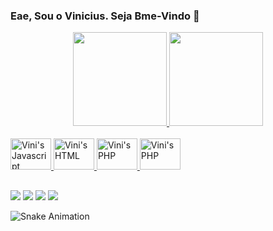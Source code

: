 ### Eae, Sou o Vinicius. Seja Bme-Vindo 👋

<div align="center">
  <a href="https://github.com/maxterfv">
  <img height="150em" src="https://github-readme-stats.vercel.app/api?username=maxterfv&show_icons=true&theme=dracula&include_all_commits=true&count_private=true"/>
  <img height="150em" src="https://github-readme-stats.vercel.app/api/top-langs/?username=maxterfv&layout=compact&langs_count=7&theme=dracula&"/>
</div>
 
  
<div style="display: inline_block"><br>
  <img aling="center" alt="Vini's Javascript" height = "50" width = "65" src="https://cdn.jsdelivr.net/gh/devicons/devicon/icons/css3/css3-original.svg"/>
  <img aling="center" alt="Vini's HTML" height = "50" width = "65" src="https://cdn.jsdelivr.net/gh/devicons/devicon/icons/html5/html5-original.svg"/>
  <img aling="center" alt="Vini's PHP" height = "50" width = "65" src="https://cdn.jsdelivr.net/gh/devicons/devicon/icons/php/php-plain.svg"/>
  <img aling="center" alt="Vini's PHP" height = "50" width = "65" src="https://cdn.jsdelivr.net/gh/devicons/devicon/icons/python/python-plain.svg"/>
</div>  

##

<div>
  <a href="https://instagram.com/vinicin.boy" target = "_blank"><img src="https://img.shields.io/badge/Instagram-E4405F?style=for-the-badge&logo=instagram&logoColor=white" target = "_blank"></a>
  <a href="https://github.com/maxterfv" target = "_blank"><img src="https://img.shields.io/badge/GitHub-100000?style=for-the-badge&logo=github&logoColor=white" target = "_blank"></a>
  <a href = "mailto:iaracostalins@gmail.com"><img src="https://img.shields.io/badge/-Gmail-%23333?style=for-the-badge&logo=gmail&logoColor=white" target="_blank"></a>
  <a href="https://www.twitch.tv/maxterfv" target="_blank"><img src="https://img.shields.io/badge/Twitch-9146FF?style=for-the-badge&logo=twitch&logoColor=white" target="_blank"></a>
  
  ![Snake Animation](https://github.com/maxterfv/maxterfv/blob/output/github-contribution-grid-snake.svg)
</div>

